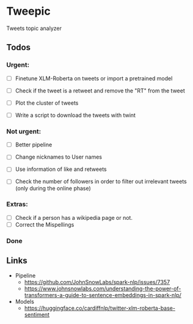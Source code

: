 # Tweepic
Tweets topic analyzer



## Todos


### Urgent:
- [ ] Finetune XLM-Roberta on tweets or import a pretrained model
- [ ] Check if the tweet is a retweet and remove the "RT" from the tweet
- [ ] Plot the cluster of tweets
- [ ] Write a script to download the tweets with twint


### Not urgent:
- [ ] Better pipeline
- [ ] Change nicknames to User names
- [ ] Use information of like and retweets
- [ ] Check the number of followers in order to filter out irrelevant tweets (only during the online phase)


### Extras:
- [ ] Check if a person has a wikipedia page or not.
- [ ] Correct the Mispellings

### Done


## Links
- Pipeline
  - https://github.com/JohnSnowLabs/spark-nlp/issues/7357
  - https://www.johnsnowlabs.com/understanding-the-power-of-transformers-a-guide-to-sentence-embeddings-in-spark-nlp/
- Models
  - https://huggingface.co/cardiffnlp/twitter-xlm-roberta-base-sentiment 